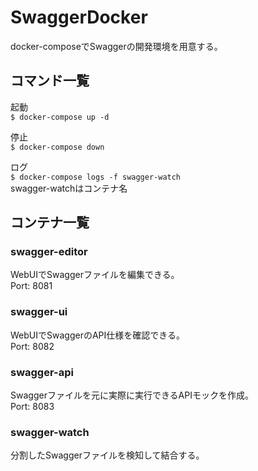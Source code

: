 # SwaggerDocker

docker-composeでSwaggerの開発環境を用意する。

## コマンド一覧
起動  
`$ docker-compose up -d`

停止  
`$ docker-compose down`

ログ  
`$ docker-compose logs -f swagger-watch`  
swagger-watchはコンテナ名  

## コンテナ一覧
### swagger-editor
WebUIでSwaggerファイルを編集できる。  
Port: 8081

### swagger-ui
WebUIでSwaggerのAPI仕様を確認できる。  
Port: 8082

### swagger-api
Swaggerファイルを元に実際に実行できるAPIモックを作成。  
Port: 8083

### swagger-watch
分割したSwaggerファイルを検知して結合する。  
